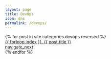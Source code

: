 ```yaml
---
layout: page
title: DevOps
icon: dns
permalink: /devops/
---
```


<div class='list'>
  {% for post in site.categories.devops reversed %}
    <a href="{{ post.url }}" class='list-item'>
      <div class='list-item__content'>
        <div class='list-item-title'>{{ forloop.index }}. {{ post.title }}</div>
      </div>
      <div class='btn-secondary btn--icon btn--small'>
        <span class='material-symbols-outlined'>navigate_next</span>
      </div>
    </a>
  {% endfor %}
</div>
